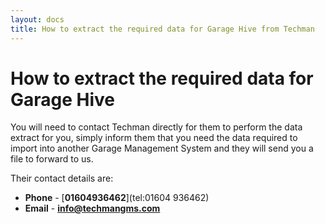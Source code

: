 ```yaml
---
layout: docs
title: How to extract the required data for Garage Hive from Techman
---
```


#   How to extract the required data for Garage Hive

You will need to contact Techman directly for them to perform the data extract for you, simply inform them that you need the data required to import into another Garage Management System and they will send you a file to forward to us.

Their contact details are:

* **Phone** - [**01604936462**](tel:01604 936462)
* **Email** - [**info@techmangms.com**](mailto:info@techmangms.com)